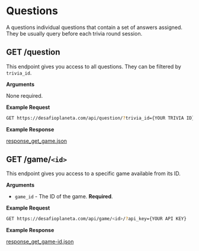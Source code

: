 # Questions

A questions individual questions that contain a set of answers assigned. They be usually query before each trivia round session.


GET /question
---

This endpoint gives you access to all questions. They can be filtered by `trivia_id`.

**Arguments**

None required.

**Example Request**

```bash
GET https://desafioplaneta.com/api/question/?trivia_id={YOUR TRIVIA ID}&api_key={YOUR API KEY}
```

**Example Response**

[response_get_game.json](responses/response_get_question.json)


GET /game/`<id>`
---

This endpoint gives you access to a specific game available from its ID.

**Arguments**

* `game_id` - The ID of the game. **Required**.

**Example Request**

```bash
GET https://desafioplaneta.com/api/game/<id>/?api_key={YOUR API KEY}
```

**Example Response**

[response_get_game-id.json](responses/response_get_game-id.json)
